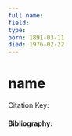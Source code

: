 ```yaml
---
full name:
field:
type:
born: 1891-03-11
died: 1976-02-22
---
```


# name
Citation Key: 

#### Bibliography: